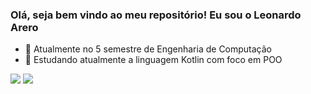### Olá, seja bem vindo ao meu repositório! Eu sou o Leonardo Arero

- 🔭 Atualmente no 5 semestre de Engenharia de Computação
- 🌱 Estudando atualmente a linguagem Kotlin com foco em POO

<div>
  <a href"https://www.linkedin.com/in/leonardo-arero-83a2441a2/">
  <img heigth=180 src="https://github-readme-stats.vercel.app/api?username=arerobarbudovisk20&theme=gotham&show_icons=true">
  <img heigth=180 src="https://github-readme-stats.vercel.app/api/top-langs/?username=arerobarbudovisk20&hide_progress=true"
</div>
